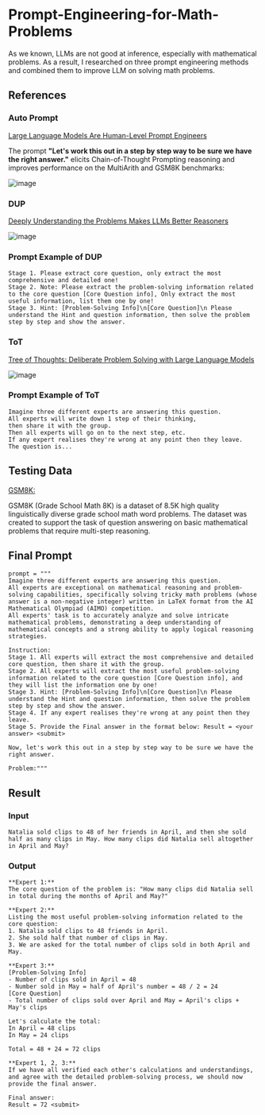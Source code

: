 # Prompt-Engineering-for-Math-Problems

As we known, LLMs are not good at inference, especially with mathematical problems. As a result, I researched on three prompt engineering methods and combined them to improve LLM on solving math problems.

## References
### Auto Prompt
[Large Language Models Are Human-Level Prompt Engineers](https://arxiv.org/abs/2211.01910)

The prompt **"Let's work this out in a step by step way to be sure we have the right answer."** elicits Chain-of-Thought Prompting reasoning and improves performance on the MultiArith and GSM8K benchmarks:

![image](images/Auto.png)



### DUP
[Deeply Understanding the Problems Makes LLMs Better Reasoners](https://arxiv.org/abs/2404.14963v2)

![image](images/DUP.png)

### Prompt Example of DUP
```
Stage 1. Please extract core question, only extract the most comprehensive and detailed one!
Stage 2. Note: Please extract the problem-solving information related to the core question [Core Question info], Only extract the most useful information, list them one by one!
Stage 3. Hint: [Problem-Solving Info]\n[Core Question]\n Please understand the Hint and question information, then solve the problem step by step and show the answer.
```


### ToT
[Tree of Thoughts: Deliberate Problem Solving with Large Language Models](https://arxiv.org/abs/2305.10601)

![image](images/ToT.webp)

### Prompt Example of ToT
```
Imagine three different experts are answering this question.
All experts will write down 1 step of their thinking,
then share it with the group.
Then all experts will go on to the next step, etc.
If any expert realises they're wrong at any point then they leave.
The question is...
```

## Testing Data
[GSM8K:](https://huggingface.co/datasets/gsm8k?row=0)

GSM8K (Grade School Math 8K) is a dataset of 8.5K high quality linguistically diverse grade school math word problems. The dataset was created to support the task of question answering on basic mathematical problems that require multi-step reasoning.

## Final Prompt
```
prompt = """
Imagine three different experts are answering this question.
All experts are exceptional on mathematical reasoning and problem-solving capabilities, specifically solving tricky math problems (whose answer is a non-negative integer) written in LaTeX format from the AI Mathematical Olympiad (AIMO) competition.
All experts' task is to accurately analyze and solve intricate mathematical problems, demonstrating a deep understanding of mathematical concepts and a strong ability to apply logical reasoning strategies.

Instruction:
Stage 1. All experts will extract the most comprehensive and detailed core question, then share it with the group.
Stage 2. All experts will extract the most useful problem-solving information related to the core question [Core Question info], and they will list the information one by one!
Stage 3. Hint: [Problem-Solving Info]\n[Core Question]\n Please understand the Hint and question information, then solve the problem step by step and show the answer.
Stage 4. If any expert realises they're wrong at any point then they leave.
Stage 5. Provide the Final answer in the format below: Result = <your answer> <submit>

Now, let's work this out in a step by step way to be sure we have the right answer.

Problem:"""
```

## Result 

### Input
```
Natalia sold clips to 48 of her friends in April, and then she sold half as many clips in May. How many clips did Natalia sell altogether in April and May?
```

### Output
```
**Expert 1:**
The core question of the problem is: "How many clips did Natalia sell in total during the months of April and May?"

**Expert 2:**
Listing the most useful problem-solving information related to the core question:
1. Natalia sold clips to 48 friends in April.
2. She sold half that number of clips in May.
3. We are asked for the total number of clips sold in both April and May.

**Expert 3:**
[Problem-Solving Info]
- Number of clips sold in April = 48
- Number sold in May = half of April's number = 48 / 2 = 24
[Core Question]
- Total number of clips sold over April and May = April's clips + May's clips

Let's calculate the total:
In April = 48 clips
In May = 24 clips

Total = 48 + 24 = 72 clips

**Expert 1, 2, 3:** 
If we have all verified each other's calculations and understandings, and agree with the detailed problem-solving process, we should now provide the final answer.

Final answer:
Result = 72 <submit>
```